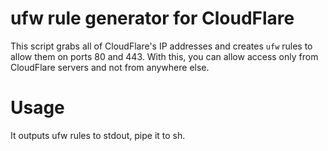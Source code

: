# ufw rule generator for CloudFlare

This script grabs all of CloudFlare's IP addresses and creates `ufw` rules to allow them on ports 80 and 443. With this, you can allow access only from CloudFlare servers and not from anywhere else.

# Usage

It outputs ufw rules to stdout, pipe it to sh.
